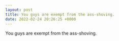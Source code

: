 ```yaml
---
layout: post
title: You guys are exempt from the ass-shoving.
date: 2022-02-24 20:26:25 +0000
---
```


You guys are exempt from the ass-shoving.

